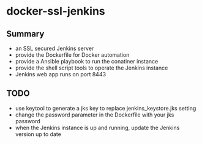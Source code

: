 # docker-ssl-jenkins

## Summary
- an SSL secured Jenkins server
- provide the Dockerfile for Docker automation
- provide a Ansible playbook to run the conatiner instance
- provide the shell script tools to operate the Jenkins instance
- Jenkins web app runs on port 8443

## TODO
- use keytool to generate a jks key to replace jenkins_keystore.jks setting
- change the password parameter in the Dockerfile with your jks password
- when the Jenkins instance is up and running, update the Jenkins version up to date
